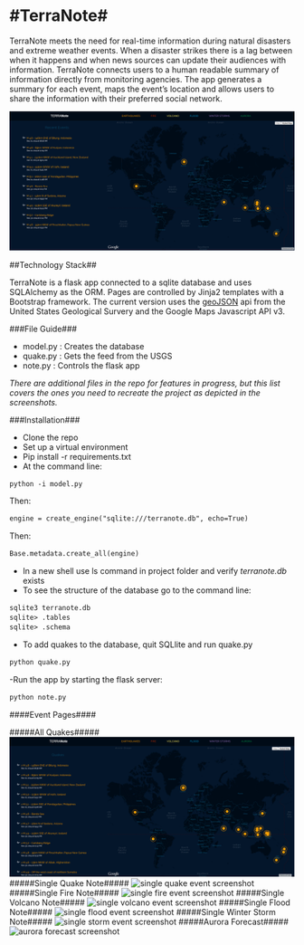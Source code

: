 #TerraNote#
=========

TerraNote meets the need for real-time information during natural disasters and extreme weather events. When a disaster strikes there is a lag between when it happens and when news sources can update their audiences with information. TerraNote connects users to a human readable summary of information directly from monitoring agencies. The app generates a summary for each event, maps the event’s location and allows users to share the information with their preferred social network.

![homepage screenshot](https://raw.githubusercontent.com/HBCompass/terranote/master/screenshots/TerraNote_home.PNG)

##Technology Stack##

TerraNote is a flask app connected to a sqlite database and uses SQLAlchemy as the ORM. Pages are controlled by Jinja2 templates with a Bootstrap framework. The current version uses the [geoJSON](http://earthquake.usgs.gov/earthquakes/feed/v1.0/geojson.php) api from the United States Geological Survery and the Google Maps Javascript API v3. 

###File Guide###

- model.py : Creates the database
- quake.py : Gets the feed from the USGS
- note.py : Controls the flask app

*There are additional files in the repo for features in progress, but this list covers the ones you need to recreate the project as depicted in the screenshots.*

###Installation###

- Clone the repo
- Set up a virtual environment
- Pip install -r requirements.txt
- At the command line: 

```xml
python -i model.py
```
Then:

```xml
engine = create_engine("sqlite:///terranote.db", echo=True)
```
Then: 

```xml
Base.metadata.create_all(engine)
```
- In a new shell use ls command in project folder and verify *terranote.db* exists
- To see the structure of the database go to the command line:
```xml
sqlite3 terranote.db
sqlite> .tables
sqlite> .schema
```
- To add quakes to the database, quit SQLlite and run quake.py
```xml
python quake.py
```
-Run the app by starting the flask server:
```xml
python note.py
```

####Event Pages####

#####All Quakes#####
![earthquakes screenshot](https://raw.githubusercontent.com/HBCompass/terranote/master/screenshots/TerraNote_earthquakes.PNG)
#####Single Quake Note#####
![single quake event screenshot](https://raw.githubusercontent.com/HBCompass/terranote/master/screenshots/TerraNote_quake_summary.PNG)
#####Single Fire Note#####
![single fire event screenshot](https://raw.githubusercontent.com/HBCompass/terranote/master/screenshots/TerraNote_fire_summary.PNG)
#####Single Volcano Note#####
![single volcano event screenshot](https://raw.githubusercontent.com/HBCompass/terranote/master/screenshots/TerraNote_volcano_summary.PNG)
#####Single Flood Note#####
![single flood event screenshot](https://raw.githubusercontent.com/HBCompass/terranote/master/screenshots/TerraNote_flood_summary.PNG)
#####Single Winter Storm  Note#####
![single storm event screenshot](https://raw.githubusercontent.com/HBCompass/terranote/master/screenshots/TerraNote_winter_summary.PNG)
#####Aurora Forecast#####
![aurora forecast screenshot](https://raw.githubusercontent.com/HBCompass/terranote/master/screenshots/TerraNote_aurora_summary.PNG)
